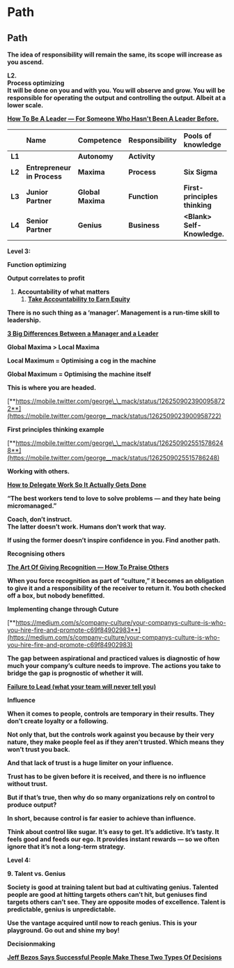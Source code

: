 # Path

## **Path**

**The idea of responsibility will remain the same, its scope will increase as you ascend.**

**L2.  
Process optimizing  
It will be done on you and with you. You will observe and grow. You will be responsible for operating the output and controlling the output. Albeit at a lower scale.**

[**How To Be A Leader — For Someone Who Hasn't Been A Leader Before.**](https://medium.com/swlh/how-to-be-a-leader-for-someone-who-hasnt-been-a-leader-before-930696bb86c5)

|  | **Name** | **Competence** | **Responsibility** | **Pools of knowledge** |
| :--- | :--- | :--- | :--- | :--- |
| **L1** |  | **Autonomy** | **Activity** |  |
| **L2** | **Entrepreneur in Process** | **Maxima** | **Process** | **Six Sigma** |
| **L3** | **Junior Partner** | **Global Maxima** | **Function** | **First-principles thinking** |
| **L4** | **Senior Partner** | **Genius** | **Business** | **&lt;Blank&gt; Self-Knowledge.** |

**Level 3:**

**Function optimizing**

**Output correlates to profit**

1. **Accountability of what matters**
   1. [**Take Accountability to Earn Equity**](https://www.youtube.com/watch?v=vy3jE0NE0NI)

**There is no such thing as a ‘manager’. Management is a run-time skill to leadership.**

[**3 Big Differences Between a Manager and a Leader**](https://marker.medium.com/3-differences-between-managers-and-leaders-394996d0ac9d)

**Global Maxima &gt; Local Maxima**

**Local Maximum = Optimising a cog in the machine**

**Global Maximum = Optimising the machine itself**

**This is where you are headed.**

[**https://mobile.twitter.com/george\_\_mack/status/1262509023900958722**](https://mobile.twitter.com/george__mack/status/1262509023900958722)

**First principles thinking example**

[**https://mobile.twitter.com/george\_\_mack/status/1262509025515786248**](https://mobile.twitter.com/george__mack/status/1262509025515786248)

**Working with others.**

[**How to Delegate Work So It Actually Gets Done**](https://medium.dave-bailey.com/the-art-of-delegating-great-people-55cf1b4b752f)

**“The best workers tend to love to solve problems — and they hate being micromanaged.”**

**Coach, don’t instruct.  
The latter doesn’t work. Humans don’t work that way.**

**If using the former doesn’t inspire confidence in you. Find another path.**

**Recognising others**

[**The Art Of Giving Recognition — How To Praise Others**](https://medium.com/@Barry.Davret/how-to-give-meaningful-recognition-1e4c21cb0f4e)

**When you force recognition as part of “culture,” it becomes an obligation to give it and a responsibility of the receiver to return it. You both checked off a box, but nobody benefitted.**

**Implementing change through Cuture**

[**https://medium.com/s/company-culture/your-companys-culture-is-who-you-hire-fire-and-promote-c69f84902983**](https://medium.com/s/company-culture/your-companys-culture-is-who-you-hire-fire-and-promote-c69f84902983)

**The gap between aspirational and practiced values is diagnostic of how much your company’s culture needs to improve. The actions you take to bridge the gap is prognostic of whether it will.**

[**Failure to Lead \(what your team will never tell you\)**](https://medium.com/swlh/failure-to-lead-what-your-team-will-never-tell-you-5a9f4166f6da)

**Influence**

**When it comes to people, controls are temporary in their results. They don’t create loyalty or a following.**

**Not only that, but the controls work against you because by their very nature, they make people feel as if they aren’t trusted. Which means they won’t trust you back.**

**And that lack of trust is a huge limiter on your influence.**

**Trust has to be given before it is received, and there is no influence without trust.**

**But if that’s true, then why do so many organizations rely on control to produce output?**

**In short, because control is far easier to achieve than influence.**

**Think about control like sugar. It’s easy to get. It’s addictive. It’s tasty. It feels good and feeds our ego. It provides instant rewards — so we often ignore that it’s not a long-term strategy.**

**Level 4:**

**9. Talent vs. Genius**

**Society is good at training talent but bad at cultivating genius. Talented people are good at hitting targets others can’t hit, but geniuses find targets others can’t see. They are opposite modes of excellence. Talent is predictable, genius is unpredictable.**

**Use the vantage acquired until now to reach genius. This is your playground. Go out and shine my boy!**

**Decisionmaking**

[**Jeff Bezos Says Successful People Make These Two Types Of Decisions**](https://medium.com/the-mission/jeff-bezos-says-successful-people-make-these-two-types-of-decisions-c80b333e5d95)

